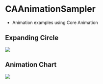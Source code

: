 # CAAnimationSampler
- Animation examples using Core Animation

## Expanding Circle
![](https://raw.githubusercontent.com/shingohry/dev-io-images/master/ios-expanding-circle-animation/screen.gif)

## Animation Chart
![](https://raw.githubusercontent.com/shingohry/dev-io-images/master/ios-expanding-circle-animation/screen2.gif)